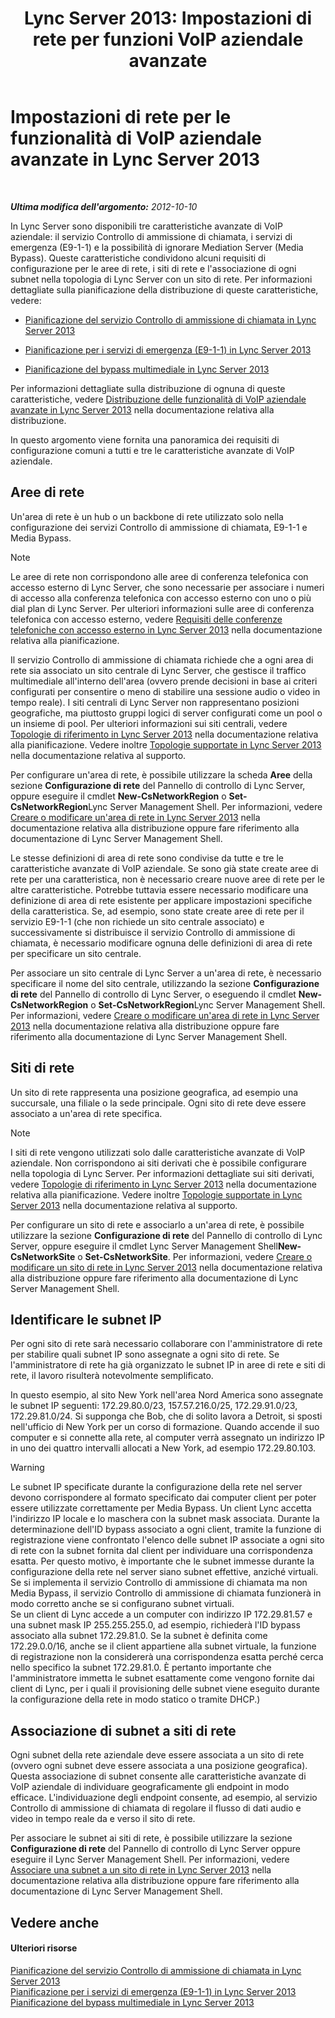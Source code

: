 ﻿---
title: "Lync Server 2013: Impostazioni di rete per funzioni VoIP aziendale avanzate"
TOCTitle: Impostazioni di rete per le funzionalità di VoIP aziendale avanzate
ms:assetid: 7f6de9e4-c8a4-44e4-8d14-21fe8c45283a
ms:mtpsurl: https://technet.microsoft.com/it-it/library/Gg398637(v=OCS.15)
ms:contentKeyID: 49301122
ms.date: 08/24/2015
mtps_version: v=OCS.15
ms.translationtype: HT
---

# Impostazioni di rete per le funzionalità di VoIP aziendale avanzate in Lync Server 2013

 

_**Ultima modifica dell'argomento:** 2012-10-10_

In Lync Server sono disponibili tre caratteristiche avanzate di VoIP aziendale: il servizio Controllo di ammissione di chiamata, i servizi di emergenza (E9-1-1) e la possibilità di ignorare Mediation Server (Media Bypass). Queste caratteristiche condividono alcuni requisiti di configurazione per le aree di rete, i siti di rete e l'associazione di ogni subnet nella topologia di Lync Server con un sito di rete. Per informazioni dettagliate sulla pianificazione della distribuzione di queste caratteristiche, vedere:

  - [Pianificazione del servizio Controllo di ammissione di chiamata in Lync Server 2013](lync-server-2013-planning-for-call-admission-control.md)

  - [Pianificazione per i servizi di emergenza (E9-1-1) in Lync Server 2013](lync-server-2013-planning-for-emergency-services-e9-1-1.md)

  - [Pianificazione del bypass multimediale in Lync Server 2013](lync-server-2013-planning-for-media-bypass.md)

Per informazioni dettagliate sulla distribuzione di ognuna di queste caratteristiche, vedere [Distribuzione delle funzionalità di VoIP aziendale avanzate in Lync Server 2013](lync-server-2013-deploying-advanced-enterprise-voice-features.md) nella documentazione relativa alla distribuzione.

In questo argomento viene fornita una panoramica dei requisiti di configurazione comuni a tutti e tre le caratteristiche avanzate di VoIP aziendale.

## Aree di rete

Un'area di rete è un hub o un backbone di rete utilizzato solo nella configurazione dei servizi Controllo di ammissione di chiamata, E9-1-1 e Media Bypass.


> [!NOTE]
> Le aree di rete non corrispondono alle aree di conferenza telefonica con accesso esterno di Lync Server, che sono necessarie per associare i numeri di accesso alla conferenza telefonica con accesso esterno con uno o più dial plan di Lync Server. Per ulteriori informazioni sulle aree di conferenza telefonica con accesso esterno, vedere <A href="lync-server-2013-dial-in-conferencing-requirements.md">Requisiti delle conferenze telefoniche con accesso esterno in Lync Server 2013</A> nella documentazione relativa alla pianificazione.



Il servizio Controllo di ammissione di chiamata richiede che a ogni area di rete sia associato un sito centrale di Lync Server, che gestisce il traffico multimediale all'interno dell'area (ovvero prende decisioni in base ai criteri configurati per consentire o meno di stabilire una sessione audio o video in tempo reale). I siti centrali di Lync Server non rappresentano posizioni geografiche, ma piuttosto gruppi logici di server configurati come un pool o un insieme di pool. Per ulteriori informazioni sui siti centrali, vedere [Topologie di riferimento in Lync Server 2013](lync-server-2013-reference-topologies.md) nella documentazione relativa alla pianificazione. Vedere inoltre [Topologie supportate in Lync Server 2013](lync-server-2013-supported-topologies.md) nella documentazione relativa al supporto.

Per configurare un'area di rete, è possibile utilizzare la scheda **Aree** della sezione **Configurazione di rete** del Pannello di controllo di Lync Server, oppure eseguire il cmdlet **New-CsNetworkRegion** o **Set-CsNetworkRegion**Lync Server Management Shell. Per informazioni, vedere [Creare o modificare un'area di rete in Lync Server 2013](lync-server-2013-create-or-modify-a-network-region.md) nella documentazione relativa alla distribuzione oppure fare riferimento alla documentazione di Lync Server Management Shell.

Le stesse definizioni di area di rete sono condivise da tutte e tre le caratteristiche avanzate di VoIP aziendale. Se sono già state create aree di rete per una caratteristica, non è necessario creare nuove aree di rete per le altre caratteristiche. Potrebbe tuttavia essere necessario modificare una definizione di area di rete esistente per applicare impostazioni specifiche della caratteristica. Se, ad esempio, sono state create aree di rete per il servizio E9-1-1 (che non richiede un sito centrale associato) e successivamente si distribuisce il servizio Controllo di ammissione di chiamata, è necessario modificare ognuna delle definizioni di area di rete per specificare un sito centrale.

Per associare un sito centrale di Lync Server a un'area di rete, è necessario specificare il nome del sito centrale, utilizzando la sezione **Configurazione di rete** del Pannello di controllo di Lync Server, o eseguendo il cmdlet **New-CsNetworkRegion** o **Set-CsNetworkRegion**Lync Server Management Shell. Per informazioni, vedere [Creare o modificare un'area di rete in Lync Server 2013](lync-server-2013-create-or-modify-a-network-region.md) nella documentazione relativa alla distribuzione oppure fare riferimento alla documentazione di Lync Server Management Shell.

## Siti di rete

Un sito di rete rappresenta una posizione geografica, ad esempio una succursale, una filiale o la sede principale. Ogni sito di rete deve essere associato a un'area di rete specifica.


> [!NOTE]
> I siti di rete vengono utilizzati solo dalle caratteristiche avanzate di VoIP aziendale. Non corrispondono ai siti derivati che è possibile configurare nella topologia di Lync Server. Per informazioni dettagliate sui siti derivati, vedere <A href="lync-server-2013-reference-topologies.md">Topologie di riferimento in Lync Server 2013</A> nella documentazione relativa alla pianificazione. Vedere inoltre <A href="lync-server-2013-supported-topologies.md">Topologie supportate in Lync Server 2013</A> nella documentazione relativa al supporto.



Per configurare un sito di rete e associarlo a un'area di rete, è possibile utilizzare la sezione **Configurazione di rete** del Pannello di controllo di Lync Server, oppure eseguire il cmdlet Lync Server Management Shell**New-CsNetworkSite** o **Set-CsNetworkSite**. Per informazioni, vedere [Creare o modificare un sito di rete in Lync Server 2013](lync-server-2013-create-or-modify-a-network-site.md) nella documentazione relativa alla distribuzione oppure fare riferimento alla documentazione di Lync Server Management Shell.

## Identificare le subnet IP

Per ogni sito di rete sarà necessario collaborare con l'amministratore di rete per stabilire quali subnet IP sono assegnate a ogni sito di rete. Se l'amministratore di rete ha già organizzato le subnet IP in aree di rete e siti di rete, il lavoro risulterà notevolmente semplificato.

In questo esempio, al sito New York nell'area Nord America sono assegnate le subnet IP seguenti: 172.29.80.0/23, 157.57.216.0/25, 172.29.91.0/23, 172.29.81.0/24. Si supponga che Bob, che di solito lavora a Detroit, si sposti nell'ufficio di New York per un corso di formazione. Quando accende il suo computer e si connette alla rete, al computer verrà assegnato un indirizzo IP in uno dei quattro intervalli allocati a New York, ad esempio 172.29.80.103.


> [!WARNING]
> Le subnet IP specificate durante la configurazione della rete nel server devono corrispondere al formato specificato dai computer client per poter essere utilizzate correttamente per Media Bypass. Un client Lync accetta l'indirizzo IP locale e lo maschera con la subnet mask associata. Durante la determinazione dell'ID bypass associato a ogni client, tramite la funzione di registrazione viene confrontato l'elenco delle subnet IP associate a ogni sito di rete con la subnet fornita dal client per individuare una corrispondenza esatta. Per questo motivo, è importante che le subnet immesse durante la configurazione della rete nel server siano subnet effettive, anziché virtuali. Se si implementa il servizio Controllo di ammissione di chiamata ma non Media Bypass, il servizio Controllo di ammissione di chiamata funzionerà in modo corretto anche se si configurano subnet virtuali.<BR>Se un client di Lync accede a un computer con indirizzo IP 172.29.81.57 e una subnet mask IP 255.255.255.0, ad esempio, richiederà l'ID bypass associato alla subnet 172.29.81.0. Se la subnet è definita come 172.29.0.0/16, anche se il client appartiene alla subnet virtuale, la funzione di registrazione non la considererà una corrispondenza esatta perché cerca nello specifico la subnet 172.29.81.0. È pertanto importante che l'amministratore immetta le subnet esattamente come vengono fornite dai client di Lync, per i quali il provisioning delle subnet viene eseguito durante la configurazione della rete in modo statico o tramite DHCP.)



## Associazione di subnet a siti di rete

Ogni subnet della rete aziendale deve essere associata a un sito di rete (ovvero ogni subnet deve essere associata a una posizione geografica). Questa associazione di subnet consente alle caratteristiche avanzate di VoIP aziendale di individuare geograficamente gli endpoint in modo efficace. L'individuazione degli endpoint consente, ad esempio, al servizio Controllo di ammissione di chiamata di regolare il flusso di dati audio e video in tempo reale da e verso il sito di rete.

Per associare le subnet ai siti di rete, è possibile utilizzare la sezione **Configurazione di rete** del Pannello di controllo di Lync Server oppure eseguire il Lync Server Management Shell. Per informazioni, vedere [Associare una subnet a un sito di rete in Lync Server 2013](lync-server-2013-associate-a-subnet-with-a-network-site.md) nella documentazione relativa alla distribuzione oppure fare riferimento alla documentazione di Lync Server Management Shell.

## Vedere anche

#### Ulteriori risorse

[Pianificazione del servizio Controllo di ammissione di chiamata in Lync Server 2013](lync-server-2013-planning-for-call-admission-control.md)  
[Pianificazione per i servizi di emergenza (E9-1-1) in Lync Server 2013](lync-server-2013-planning-for-emergency-services-e9-1-1.md)  
[Pianificazione del bypass multimediale in Lync Server 2013](lync-server-2013-planning-for-media-bypass.md)

